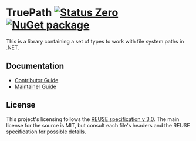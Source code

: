 <!--
SPDX-FileCopyrightText: 2024 Friedrich von Never <friedrich@fornever.me>

SPDX-License-Identifier: MIT
-->

TruePath [![Status Zero][status-zero]][andivionian-status-classifier] [![NuGet package][nuget.badge]][nuget.page]
========
This is a library containing a set of types to work with file system paths in .NET.

Documentation
-------------
- [Contributor Guide][docs.contributing]
- [Maintainer Guide][docs.maintaining]

License
-------
This project's licensing follows the [REUSE specification v 3.0][reuse.spec]. The main license for the source is MIT, but consult each file's headers and the REUSE specification for possible details.

[andivionian-status-classifier]: https://andivionian.fornever.me/v1/#status-zero-
[docs.contributing]: CONTRIBUTING.md
[docs.maintaining]: MAINTAINING.md
[nuget.badge]: https://img.shields.io/nuget/v/TruePath
[nuget.page]: https://www.nuget.org/packages/TruePath
[reuse.spec]: https://reuse.software/spec/
[status-zero]: https://img.shields.io/badge/status-zero-lightgrey.svg
